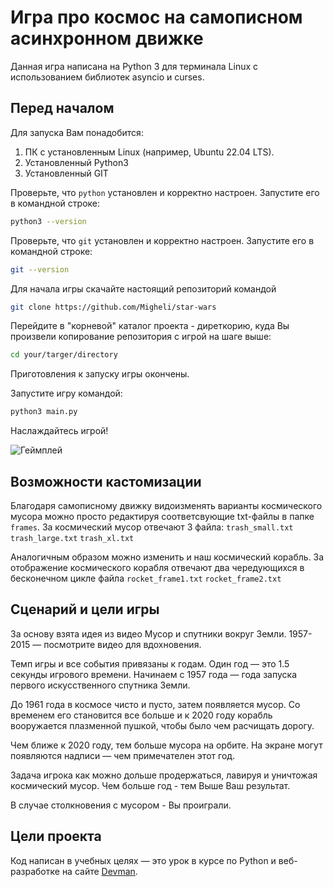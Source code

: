 
# Игра про космос на самописном асинхронном движке 

Данная игра написана на Python 3 для терминала Linux с использованием библиотек asyncio и curses.

## Перед началом 

Для запуска Вам понадобится:
1. ПК с установленным Linux (например, Ubuntu 22.04 LTS). 
2. Установленный Python3
3. Установленный GIT

Проверьте, что `python` установлен и корректно настроен. 
Запустите его в командной строке:
```sh
python3 --version
```
Проверьте, что `git` установлен и корректно настроен. 
Запустите его в командной строке:
```sh
git --version
```
Для начала игры скачайте настоящий репозиторий командой
```sh
git clone https://github.com/Migheli/star-wars
```

Перейдите в "корневой" каталог проекта - диреткорию, куда Вы произвели копирование репозитория с игрой на шаге выше:
```sh
cd your/targer/directory
```
Приготовления к запуску игры окончены. 

Запустите игру командой:

```sh
python3 main.py 
```

Наслаждайтесь игрой! 

<img src="https://dvmn.org/media/lessons/ezgif-6-9ef2761efd97.gif" alt="Геймплей">


## Возможности кастомизации
Благодаря самописному движку видоизменять варианты космического мусора можно просто редактируя соответсвующие txt-файлы в папке `frames`.
За космический мусор отвечают 3 файла:
`trash_small.txt`
`trash_large.txt`
`trash_xl.txt`

Аналогичным образом можно изменить и наш космический корабль.
За отображение космического корабля отвечают два чередующихся в бесконечном цикле файла
`rocket_frame1.txt`
`rocket_frame2.txt`


## Сценарий и цели игры 

За основу взята идея из видео Мусор и спутники вокруг Земли. 1957-2015 — посмотрите видео для вдохновения.

Темп игры и все события привязаны к годам. Один год — это 1.5 секунды игрового времени. Начинаем с 1957 года — года запуска первого искусственного спутника Земли.

До 1961 года в космосе чисто и пусто, затем появляется мусор. Со временем его становится все больше и к 2020 году корабль вооружается плазменной пушкой, чтобы было чем расчищать дорогу.

Чем ближе к 2020 году, тем больше мусора на орбите. На экране могут появляются надписи — чем примечателен этот год. 

Задача игрока как можно дольше продержаться, лавируя и уничтожая космический мусор. Чем больше год - тем Выше Ваш результат. 

В случае столкновения с мусором - Вы проиграли. 


## Цели проекта

Код написан в учебных целях — это урок в курсе по Python и веб-разработке на сайте [Devman](https://dvmn.org).
